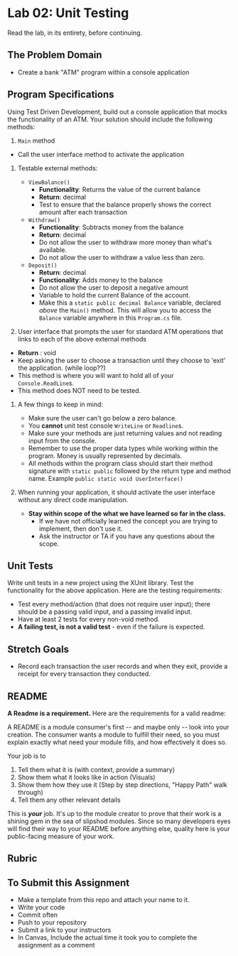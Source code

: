 # Lab 02: Unit Testing

Read the lab, in its entirety, before continuing.

## The Problem Domain

- Create a bank "ATM" program within a console application

## Program Specifications

Using Test Driven Development, build out a console application that mocks the functionality of an ATM. Your solution should include the following methods:

1. `Main` method

- Call the user interface method to activate the application

1. Testable external methods:

   - `ViewBalance()`
      - **Functionality**: Returns the value of the current balance
      - **Return**: decimal
      - Test to ensure that the balance properly shows the correct amount after each transaction
   - `Withdraw()`
      - **Functionality**: Subtracts money from the balance
      - **Return**: decimal
      - Do not allow the user to withdraw more money than what's available.
      - Do not allow the user to withdraw a value less than zero.
   - `Deposit()`
      - **Return**: decimal
      - **Functionality**: Adds money to the balance
      - Do not allow the user to deposit a negative amount
      - Variable to hold the current Balance of the account.
      - Make this a `static public decimal Balance` variable, declared *above* the `Main()` method. This will allow you to access the `Balance` variable anywhere in this `Program.cs` file.

1. User interface that prompts the user for standard ATM operations that links to each of the above external methods

- **Return** : void
- Keep asking the user to choose a transaction until they choose to 'exit' the application. (while loop??)
- This method is where you will want to hold all of your `Console.ReadLine`s.
- This method does NOT need to be tested.

1. A few things to keep in mind:

   - Make sure the user can't go below a zero balance.
   - You **cannot** unit test console `WriteLine` or `Readline`s.
   - Make sure your methods are just returning values and not reading input from the console.
   - Remember to use the proper data types while working within the program. Money is usually represented by decimals.
   - All methods within the program class should start their method signature with `static public` followed by the return type and method name. Example `public static void UserInterface()`

1. When running your application, it should activate the user interface without any direct code manipulation.

   - **Stay within scope of the what we have learned so far in the class.**
     - If we have not officially learned the concept you are trying to implement, then don't use it.
     - Ask the instructor or TA if you have any questions about the scope.

## Unit Tests

Write unit tests in a new project using the XUnit library. Test the functionality for the above application.
Here are the testing requirements:

- Test every method/action (that does not require user input); there should be a passing valid input, and a passing invalid input.
- Have at least 2 tests for every non-void method.
- **A failing test, is not a valid test** - even if the failure is expected.

## Stretch Goals

- Record each transaction the user records and when they exit, provide a receipt for every transaction they conducted.

## README

**A Readme is a requirement.**
Here are the requirements for a valid readme:

A README is a module consumer's first -- and maybe only -- look into your creation. The consumer wants a module to fulfill their need, so you must explain exactly what need your module fills, and how effectively it does so.

Your job is to

1. Tell them what it is (with context, provide a summary)
1. Show them what it looks like in action (Visuals)
1. Show them how they use it (Step by step directions, "Happy Path" walk through)
1. Tell them any other relevant details

This is ***your*** job. It's up to the module creator to prove that their work is a shining gem in the sea of slipshod modules. Since so many developers eyes will find their way to your README before anything else, quality here is your public-facing measure of your work.


## Rubric



## To Submit this Assignment

- Make a template from this repo and attach your name to it.
- Write your code
- Commit often
- Push to your repository
- Submit a link to your instructors
- In Canvas, Include the actual time it took you to complete the assignment as a comment